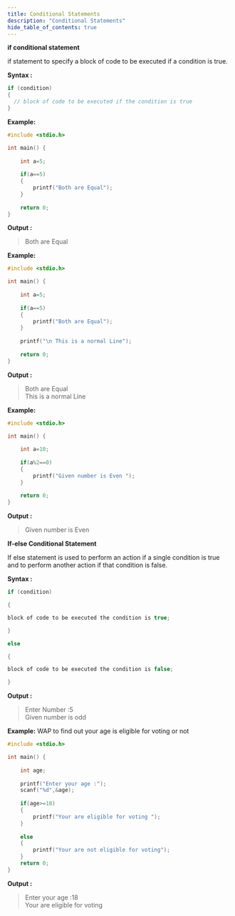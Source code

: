 ```yaml
---
title: Conditional Statements
description: "Conditional Statements"
hide_table_of_contents: true
---
```


**if conditional statement**

if statement to specify a block of code to be executed if a condition is true.

**Syntax :**

```c
if (condition) 
{ 
  // block of code to be executed if the condition is true
}
```

**Example:**

```c
#include <stdio.h>

int main() {
    
    int a=5;
    
    if(a==5)
    {
        printf("Both are Equal");
    }
    
    return 0;
}
```

**Output :**

>Both are Equal

**Example:**

```c
#include <stdio.h>

int main() {
    
    int a=5;
    
    if(a==5)
    {
        printf("Both are Equal");
    }
    
    printf("\n This is a normal Line");
    
    return 0;
}
```

**Output :**

>Both are Equal  
>This is a normal Line

**Example:**

```c
#include <stdio.h>

int main() {
    
    int a=10;
    
    if(a%2==0)
    {
        printf("Given number is Even ");
    }
    
    return 0;
}
```
**Output :**

>Given number is Even

**If-else Conditional Statement**

If else statement is used to perform an action if a single condition is true and to perform another action if that condition is false.

**Syntax :**

```c
if (condition)

{

block of code to be executed the condition is true;

}

else

{

block of code to be executed the condition is false;

}
```

**Output :**

>Enter Number :5  
>Given number is odd

**Example:** WAP to find out your age is eligible for voting or not

```c
#include <stdio.h>

int main() {
    
    int age;
    
    printf("Enter your age :");
    scanf("%d",&age);
    
    if(age>=18)
    {
        printf("Your are eligible for voting ");
    }
    
    else
    {
        printf("Your are not eligible for voting");
    }
    return 0;
}
```

**Output :**

>Enter your age :18  
>Your are eligible for voting